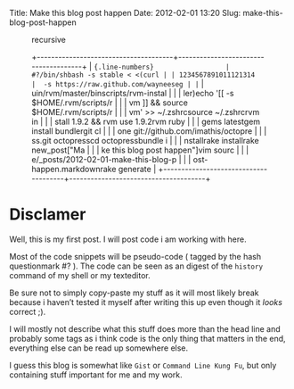 Title: Make this blog post happen
Date: 2012-02-01 13:20
Slug: make-this-blog-post-happen

<p>
<figure class="code">
<figcaption>
<span>recursive</span>

</figcaption>
<div class="highlight">

+--------------------------------------+--------------------------------------+
| ``` {.line-numbers}                  |     #?/bin/shbash -s stable < <(curl |
| 1234567891011121314                  |  -s https://raw.github.com/wayneeseg |
| ```                                  | uin/rvm/master/binscripts/rvm-instal |
|                                      | ler)echo '[[ -s $HOME/.rvm/scripts/r |
|                                      | vm ]] && source $HOME/.rvm/scripts/r |
|                                      | vm' >> ~/.zshrcsource ~/.zshrcrvm in |
|                                      | stall 1.9.2 && rvm use 1.9.2rvm ruby |
|                                      | gems latestgem install bundlergit cl |
|                                      | one git://github.com/imathis/octopre |
|                                      | ss.git octopresscd octopressbundle i |
|                                      | nstallrake installrake new_post\["Ma |
|                                      | ke this blog post happen"\]vim sourc |
|                                      | e/_posts/2012-02-01-make-this-blog-p |
|                                      | ost-happen.markdownrake generate     |
+--------------------------------------+--------------------------------------+

</div>

</figure>
</p>

Disclamer
=========

</p>

Well, this is my first post. I will post code i am working with here.

</p>

Most of the code snippets will be pseudo-code ( tagged by the hash
questionmark \#? ). The code can be seen as an digest of the `history`
command of my shell or my texteditor.

</p>

Be sure not to simply copy-paste my stuff as it will most likely break
because i haven’t tested it myself after writing this up even though it
*looks* correct ;).

</p>

I will mostly not describe what this stuff does more than the head line
and probably some tags as i think code is the only thing that matters in
the end, everything else can be read up somewhere else.

</p>

I guess this blog is somewhat like `Gist` or `Command Line Kung Fu`, but
only containing stuff important for me and my work.

</p>

